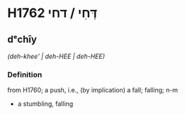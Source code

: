 # H1762 דְּחִי / דחי

## dᵉchîy

_(deh-khee' | deh-HEE | deh-HEE)_

### Definition

from H1760; a push, i.e., (by implication) a fall; falling; n-m

- a stumbling, falling
